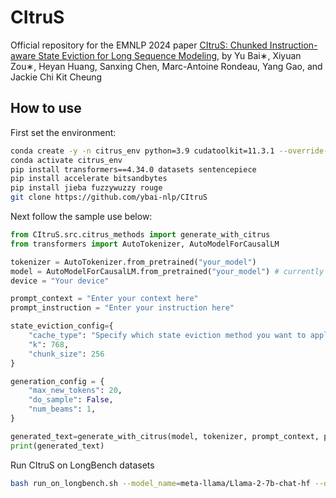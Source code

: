 # CItruS
Official repository for the EMNLP 2024 paper [CItruS: Chunked Instruction-aware State Eviction for Long Sequence Modeling](https://arxiv.org/abs/2406.12018), by Yu Bai∗, Xiyuan Zou∗, Heyan Huang, Sanxing Chen, Marc-Antoine Rondeau, Yang Gao, and Jackie Chi Kit Cheung

## How to use
First set the environment:
```bash
conda create -y -n citrus_env python=3.9 cudatoolkit=11.3.1 --override-channels -c conda-forge -c nvidia
conda activate citrus_env
pip install transformers==4.34.0 datasets sentencepiece
pip install accelerate bitsandbytes
pip install jieba fuzzywuzzy rouge
git clone https://github.com/ybai-nlp/CItruS
```

Next follow the sample use below:
```python
from CItruS.src.citrus_methods import generate_with_citrus
from transformers import AutoTokenizer, AutoModelForCausalLM

tokenizer = AutoTokenizer.from_pretrained("your_model")
model = AutoModelForCausalLM.from_pretrained("your_model") # currently support Llama2, Llama3 and Mistral
device = "Your device"

prompt_context = "Enter your context here"
prompt_instruction = "Enter your instruction here"

state_eviction_config={
    "cache_type": "Specify which state eviction method you want to apply during prefilling", # support standard, instruction_aware_single, instruction_aware_dual
    "k": 768, 
    "chunk_size": 256
}

generation_config = {
    "max_new_tokens": 20,
    "do_sample": False,
    "num_beams": 1,
}

generated_text=generate_with_citrus(model, tokenizer, prompt_context, prompt_instruction, device, state_eviction_config, generation_config)
print(generated_text)
```

Run CItruS on LongBench datasets
```bash
bash run_on_longbench.sh --model_name=meta-llama/Llama-2-7b-chat-hf --dataset_name=qasper --cache_type=instruction_aware_single --chunk_size=256  --k=768 
```

